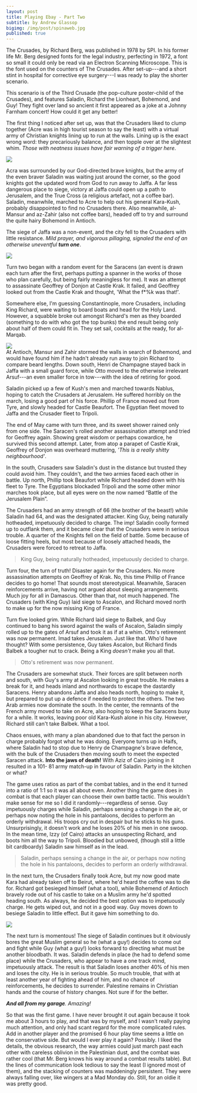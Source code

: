 ```yaml
---
layout: post
title: Playing Ebay - Part Two
subtitle: by Andrew Glassop
bigimg: /img/post/spinaweb.jpg
published: true
---
```


The Crusades, by Richard Berg, was published in 1978 by SPI. In his former life Mr. Berg designed fonts for the legal industry, perfecting in 1972, a font so small it could only be read via an Electron Scanning Microscope. This is the font used on the counters of The Crusades. After set-up---and a short stint in hospital for corrective eye surgery---I was ready to play the shorter scenario.

This scenario is of the Third Crusade (the pop-culture poster-child of the Crusades), and features Saladin, Richard the Lionheart, Bohemond, and Guy! They fight over land so ancient it first appeared as a joke at a Johnny Farnham concert! How could it get any better!

The first thing I noticed after set up, was that the Crusaders liked to clump together (Acre was in high tourist season to say the least) with a virtual army of Christian knights lining up to run at the walls. Lining up is the exact wrong word: they precariously balance, and then topple over at the slightest whim. _Those with neatness issues have fair warning of a trigger here_.

<img src="/img/post/cru2_sm.jpg" class="center">

Acra was surrounded by our God-directed brave knights, but the army of the even braver Saladin was waiting just around the corner, so the good knights got the updated word from God to run away to Jaffa. A far less dangerous place to siege, victory at Jaffa could open up a path to Jerusalem, and the True Cross (a religious artefact, not a coffee bar). Saladin, meanwhile, marched to Acre to help out his general Kara-Kush, probably disappointed to find no Crusaders there. Also meanwhile, al-Mansur and az-Zahir (also not coffee bars), headed off to try and surround the quite hairy Bohemond in Antioch.

The siege of Jaffa was a non-event, and the city fell to the Crusaders with little resistance. _Mild prayer, and vigorous pillaging, signaled the end of an otherwise uneventful __turn one___.

<img src="/img/post/cru1.jpg" class="center">

Turn two began with a random event for the Saracens (an event is drawn each turn after the first, perhaps putting a spanner in the works of those who plan carefully, but being fairly meaningless for me). It was an attempt to assassinate Geoffrey of Donjon at Castle Krak. It failed, and Geoffrey looked out from the Castle Krak and thought, 'What the f*%k was that!'.

Somewhere else, I'm guessing Constantinople, more Crusaders, including King Richard, were waiting to board boats and head for the Holy Land. However, a squabble broke out amongst Richard's men as they boarded (something to do with who got the top bunks) the end result being only about half of them could fit in. They set sail, cocktails at the ready, for al-Marqab.

<img src="/img/post/crumap.jpg" class="img-responsive pull-right gap-left gap-top gap-bottom">
<br>
At Antioch, Mansur and Zahir stormed the walls in search of Bohemond, and would have found him if he hadn't already run away to join Richard to compare beard lengths. Down south, Henri de Champagne stayed back in Jaffa with a small guard force, while Otto moved to the otherwise irrelevant Arsuf---an even smaller force in tow---with the idea of retiring for good.

Saladin picked up a few of Kush's men and marched towards Nablus, hoping to catch the Crusaders at Jerusalem. He suffered horribly on the march, losing a good part of his force. Phillip of France moved out from Tyre, and slowly headed for Castle Beaufort. The Egyptian fleet moved to Jaffa and the Crusader fleet to Tripoli. 

The end of May came with turn three, and its sweet shower rained only from one side. The Saracen's rolled another assassination attempt and tried for Geoffrey again. Showing great wisdom or perhaps cowardice, he survived this second attempt. Later, from atop a parapet of Castle Krak, Geoffrey of Donjon was overheard muttering, _'This is a really shitty neighbourhood'_.

In the south, Crusaders saw Saladin's dust in the distance but trusted they could avoid him. They couldn't, and the two armies faced each other in battle. Up north, Phillip took Beaufort while Richard headed down with his fleet to Tyre. The Egyptians blockaded Tripoli and the some other minor marches took place, but all eyes were on the now named “Battle of the Jerusalem Plain”.

The Crusaders had an army strength of 66 (the brother of the beast!) while Saladin had 64, and was the designated attacker. King Guy, being naturally hotheaded, impetuously decided to charge. The imp! Saladin coolly formed up to outflank them, and it became clear that the Crusaders were in serious trouble. A quarter of the Knights fell on the field of battle. Some because of loose fitting heels, but most because of loosely attached heads, the Crusaders were forced to retreat to Jaffa.

> King Guy, being naturally hotheaded, impetuously decided to charge.  

Turn four, the turn of truth! Disaster again for the Crusaders. No more assassination attempts on Geoffrey of Krak. No, this time Phillip of France decides to go home! That sounds most stereotypical. Meanwhile, Saracen reinforcements arrive, having not argued about sleeping arrangements. Much joy for all in Damascus. Other than that, not much happened. The Crusaders (with King Guy) laid siege to Ascalon, and Richard moved north to make up for the now missing King of France.

Turn five looked grim. While Richard laid siege to Balbek, and Guy continued to bang his sword against the walls of Ascalon, Saladin simply rolled up to the gates of Arsuf and took it as if at a whim. Otto's retirement was now permanent. Imad takes Jerusalem. Just like that. Who'd have thought? With some persistence, Guy takes Ascalon, but Richard finds Balbek a tougher nut to crack. Being a King _doesn't_ make you all that.

> Otto's retirement was now permanent.

The Crusaders are somewhat stuck. Their forces are split between north and south, with Guy's army at Ascalon looking in great trouble. He makes a break for it, and heads inland and northwards to escape the dastardly Saracens. Henry abandons Jaffa and also heads north, hoping to make it, but prepared to put up a defence if needed to protect the others. The two Arab armies now dominate the south. In the center, the remnants of the French army moved to take on Acre, also hoping to keep the Saracens busy for a while. It works, leaving poor old Kara-Kush alone in his city. However, Richard still can't take Balbek. What a tool.

Chaos ensues, with many a plan abandoned due to that fact the person in charge probably forgot what he was doing. Everyone turns up in Haifs, where Saladin had to stop due to Henry de Champagne's brave defence, with the bulk of the Crusaders then moving south to meet the expected Saracen attack. **Into the jaws of death!** With Aziz of Cairo joining in it resulted in a 101- 81 army match-up in favour of Saladin. Party in the kitchen or what?

The game uses ratios as part of the combat tables, and in the end it turned into a ratio of 1:1 so it was all about even. Another thing the game does in combat is that each player can choose their own battle tactic. This wouldn't make sense for me so I did it randomly---regardless of sense. Guy impetuously charges while Saladin, perhaps sensing a change in the air, or perhaps now noting the hole in his pantaloons, decides to perform an orderly withdrawal. His troops cry out in despair but he sticks to his guns. Unsurprisingly, it doesn't work and he loses 20% of his men in one swoop. In the mean time, Izzy (of Cairo) attacks an unsuspecting Richard, and boots him all the way to Tripoli. Bloodied but unbowed, (though still a little bit cardboardy) Saladin saw himself as in the lead.

> Saladin, perhaps sensing a change in the air, or perhaps now noting the hole in his pantaloons, decides to perform an orderly withdrawal.

In the next turn, the Crusaders finally took Acre, but my now good mate Kara had already taken off to Beirut, where he'd heard the coffee was to die for. Richard got besieged himself (what a tool), while Bohemend of Antioch bravely rode out of his castle to take on a Muslim army he'd spotted heading south. As always, he decided the best option was to impetuously charge. He gets wiped out, and not in a good way. Guy moves down to besiege Saladin to little effect. But it gave him something to do.

<img src="/img/post/sal.jpg" class="center">

The next turn is momentous! The siege of Saladin continues but it obviously bores the great Muslim general so he (what a guy!) decides to come out and fight while Guy (what a guy!) looks forward to directing what must be another bloodbath. It was. Saladin defends in place (he had to defend some place) while the Crusaders, who appear to have a one track mind, impetuously attack. The result is that Saladin loses another 40% of his men and loses the city. He is in serious trouble. So much trouble, that with at least another year of fighting ahead of him, and no chance of reinforcements, he decides to surrender. Palestine remains in Christian hands and the course of history changes. Not sure if for the better.

_**And all from my garage**. Amazing!_

So that was the first game. I have never brought it out again because it took me about 3 hours to play, and that was by myself, and I wasn't really paying much attention, and only had scant regard for the more complicated rules. Add in another player and the promised 6 hour play time seems a little on the conservative side. But would I ever play it again? Possibly. I liked the details, the obvious research, the way armies could just march past each other with careless oblivion in the Palestinian dust, and the combat was rather cool (that Mr. Berg knows his way around a combat results table). But the lines of communication look tedious to say the least (I ignored most of them), and the stacking of counters was maddeningly persistent. They were always falling over, like wingers at a Mad Monday do. Still, for an oldie it was pretty good.  

